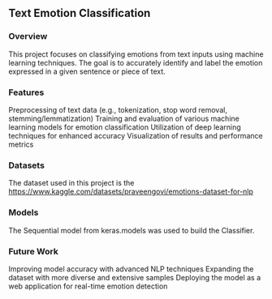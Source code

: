 ## Text Emotion Classification
### Overview
This project focuses on classifying emotions from text inputs using machine learning techniques. The goal is to accurately identify and label the emotion expressed in a given sentence or piece of text.

### Features
Preprocessing of text data (e.g., tokenization, stop word removal, stemming/lemmatization)
Training and evaluation of various machine learning models for emotion classification
Utilization of deep learning techniques for enhanced accuracy
Visualization of results and performance metrics

### Datasets
The dataset used in this project is the https://www.kaggle.com/datasets/praveengovi/emotions-dataset-for-nlp

### Models
The Sequential model from keras.models was used to build the Classifier.

### Future Work
Improving model accuracy with advanced NLP techniques
Expanding the dataset with more diverse and extensive samples
Deploying the model as a web application for real-time emotion detection
